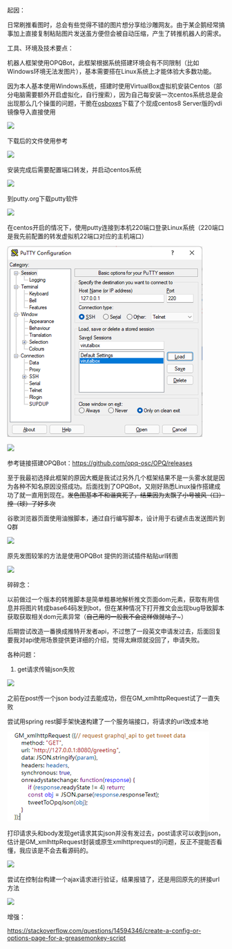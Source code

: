 ﻿起因：

日常刷推看图时，总会有些觉得不错的图片想分享给沙雕网友。由于某企鹅经常搞事加上直接复制粘贴图片发送虽方便但会被自动压缩，产生了转推机器人的需求。

工具、环境及技术要点：

机器人框架使用OPQBot，此框架根据系统搭建环境会有不同限制（比如Windows环境无法发图片），基本需要搭在Linux系统上才能体验大多数功能。

因为本人基本使用Windows系统，搭建时使用VirtualBox虚拟机安装Centos（部分电脑需要额外开启虚拟化，自行搜索），因为自己每安装一次centos系统总是会出现那么几个操蛋的问题，干脆在[osboxes](https://www.osboxes.org/centos/)下载了个现成centos8 Server版的vdi镜像导入直接使用

![](pic/Aspose.Words.19894510-c54d-41d3-92bb-ef2a7905b3a0.001.png)

下载后的文件使用参考

![](pic/Aspose.Words.19894510-c54d-41d3-92bb-ef2a7905b3a0.002.png)

安装完成后需要配置端口转发，并启动centos系统

![](pic/Aspose.Words.19894510-c54d-41d3-92bb-ef2a7905b3a0.003.png)

到putty.org下载putty软件

![](pic/Aspose.Words.19894510-c54d-41d3-92bb-ef2a7905b3a0.004.png)

在centos开启的情况下，使用putty连接到本机220端口登录Linux系统（220端口是我先前配置的转发虚拟机22端口对应的主机端口）

![](pic/Aspose.Words.19894510-c54d-41d3-92bb-ef2a7905b3a0.005.png)

![](pic/Aspose.Words.19894510-c54d-41d3-92bb-ef2a7905b3a0.006.png)

参考链接搭建OPQBot：https://github.com/opq-osc/OPQ/releases

至于我最初选择此框架的原因大概是我试过另外几个框架结果不是一头雾水就是因为各种不知名原因没搭成功。后面找到了OPQBot，又刚好熟悉Linux操作搭建成功了就一直用到现在。~~发色图基本不和谐爽死了，结果因为太飘了小号被风（口）控（球）了好多次~~

谷歌浏览器页面使用油猴脚本，通过自行编写脚本，设计用于右键点击发送图片到Q群

![](pic/Aspose.Words.19894510-c54d-41d3-92bb-ef2a7905b3a0.007.png)

原先发图较笨的方法是使用OPQBot 提供的测试插件粘贴url转图

![](pic/Aspose.Words.19894510-c54d-41d3-92bb-ef2a7905b3a0.008.png)

碎碎念：

以前做过一个版本的转推脚本是简单粗暴地解析推文页面dom元素，获取有用信息并将图片转成base64码发到bot，但在某种情况下打开推文会出现bug导致脚本获取获取相关dom元素异常（~~自己用的一般我不会这样做就咕了~~~）

后期尝试改造一番换成推特开发者api，不过憋了一段英文申请发过去，后面回复要我对api使用场景提供更详细的介绍，觉得太麻烦就没回了，申请失败。


各种问题：

1. get请求传输json失败

![](pic/Aspose.Words.19894510-c54d-41d3-92bb-ef2a7905b3a0.009.png)

之前在post传一个json body过去能成功，但在GM\_xmlhttpRequest试了一直失败

尝试用spring rest脚手架快速构建了一个服务端接口，将请求的url改成本地

![](pic/Aspose.Words.19894510-c54d-41d3-92bb-ef2a7905b3a0.010.png)

打印请求头和body发现get请求其实json并没有发过去，post请求可以收到json，估计是GM\_xmlhttpRequest封装或原生xmlhttprequest的问题，反正不提能否看懂，我应该是不会去看源码的。

![](pic/Aspose.Words.19894510-c54d-41d3-92bb-ef2a7905b3a0.011.png)

尝试在控制台构建一个ajax请求进行验证，结果报错了，还是用回原先的拼接url方法

![](pic/Aspose.Words.19894510-c54d-41d3-92bb-ef2a7905b3a0.012.png)


增强：

https://stackoverflow.com/questions/14594346/create-a-config-or-options-page-for-a-greasemonkey-script
